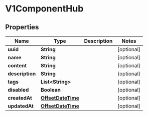 

# V1ComponentHub

## Properties

Name | Type | Description | Notes
------------ | ------------- | ------------- | -------------
**uuid** | **String** |  |  [optional]
**name** | **String** |  |  [optional]
**content** | **String** |  |  [optional]
**description** | **String** |  |  [optional]
**tags** | **List&lt;String&gt;** |  |  [optional]
**disabled** | **Boolean** |  |  [optional]
**createdAt** | [**OffsetDateTime**](OffsetDateTime.md) |  |  [optional]
**updatedAt** | [**OffsetDateTime**](OffsetDateTime.md) |  |  [optional]



